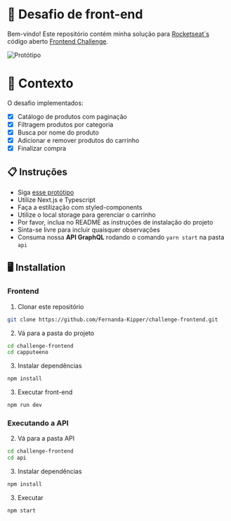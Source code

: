 # 🚀 Desafio de front-end
Bem-vindo! Este repositório contém minha solução para [Rocketseat´s](https://www.rocketseat.com.br/ignite?utm_source=influencer&utm_medium=publipost&utm_campaign=lead&utm_term=ignite&utm_content=lead-ignite-publipost-organic-cupom_KIPPERDEV-none-none-none-none-redes_kipperdev&referral=kipperdev&coupon=KIPPERDEV@IGNITE) código aberto [Frontend Challenge](https://github.com/Rocketseat/frontend-challenge).

![Protótipo](https://storage.googleapis.com/xesque-dev/challenge-images/prototipo.png?42)

# 🧠 Contexto
O desafio implementados:
- [X] Catálogo de produtos com paginação
- [X] Filtragem produtos por categoria
- [X] Busca por nome do produto
- [X] Adicionar e remover produtos do carrinho
- [X] Finalizar compra

## 📋 Instruções

- Siga [esse protótipo](https://www.figma.com/file/rET9F2CeUEJdiVN7JRu993/E-commerce---capputeeno?node-id=680%3A6449)
- Utilize Next.js e Typescript
- Faça a estilização com styled-components
- Utilize o local storage para gerenciar o carrinho
- Por favor, inclua no README as instruções de instalação do projeto
- Sinta-se livre para incluir quaisquer observações
- Consuma nossa **API GraphQL** rodando o comando `yarn start` na pasta `api`

## 🖥️ Installation

### Frontend

1. Clonar este repositório
```bash
git clone https://github.com/Fernanda-Kipper/challenge-frontend.git
```

2. Vá para a pasta do projeto
```bash
cd challenge-frontend
cd capputeeno
```

3. Instalar dependências
```bash
npm install
```

3. Executar front-end
```bash
npm run dev
```

### Executando a API


2. Vá para a pasta API

```bash
cd challenge-frontend
cd api
```

3. Instalar dependências
```bash
npm install
```

3. Executar
```bash
npm start
```
